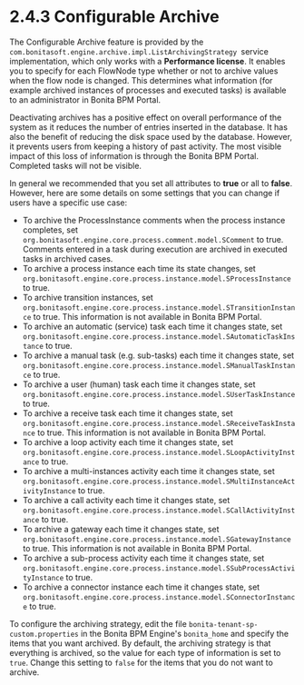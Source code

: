 
2.4.3 Configurable Archive
==========================

The Configurable Archive feature is provided by the `com.bonitasoft.engine.archive.impl.ListArchivingStrategy `service implementation, which only works with a **Performance license**.
It enables you to specify for each FlowNode type whether or not to archive values when the flow node is changed. This determines what information
(for example archived instances of processes and executed tasks) is available to an administrator in Bonita BPM Portal.

Deactivating archives has a positive effect on overall performance of the system as it reduces the number of entries inserted in the database. It has also the benefit of reducing the disk space used by the database.
However, it prevents users from keeping a history of past activity. The most visible impact of this loss of information is through the Bonita BPM Portal. Completed tasks will not be visible.

In general we recommended that you set all attributes to **true** or all to **false**. However, here are some details on some settings that you can change if users have a specific use case:

-   To archive the ProcessInstance comments when the process instance completes, set `org.bonitasoft.engine.core.process.comment.model.SComment` to true. Comments entered in a task during execution are archived in executed tasks in archived cases.
-   To archive a process instance each time its state changes, set `org.bonitasoft.engine.core.process.instance.model.SProcessInstance` to true.
-   To archive transition instances, set `org.bonitasoft.engine.core.process.instance.model.STransitionInstance` to true. This information is not available in Bonita BPM Portal.
-   To archive an automatic (service) task each time it changes state, set `org.bonitasoft.engine.core.process.instance.model.SAutomaticTaskInstance` to true.
-   To archive a manual task (e.g. sub-tasks) each time it changes state, set `org.bonitasoft.engine.core.process.instance.model.SManualTaskInstance` to true.
-   To archive a user (human) task each time it changes state, set `org.bonitasoft.engine.core.process.instance.model.SUserTaskInstance` to true.
-   To archive a receive task each time it changes state, set `org.bonitasoft.engine.core.process.instance.model.SReceiveTaskInstance` to true. This information is not available in Bonita BPM Portal.
-   To archive a loop activity each time it changes state, set `org.bonitasoft.engine.core.process.instance.model.SLoopActivityInstance` to true.
-   To archive a multi-instances activity each time it changes state, set `org.bonitasoft.engine.core.process.instance.model.SMultiInstanceActivityInstance` to true.
-   To archive a call activity each time it changes state, set `org.bonitasoft.engine.core.process.instance.model.SCallActivityInstance` to true.
-   To archive a gateway each time it changes state, set `org.bonitasoft.engine.core.process.instance.model.SGatewayInstance` to true. This information is not available in Bonita BPM Portal.
-   To archive a sub-process activity each time it changes state, set `org.bonitasoft.engine.core.process.instance.model.SSubProcessActivityInstance` to true.
-   To archive a connector instance each time it changes state, set `org.bonitasoft.engine.core.process.instance.model.SConnectorInstance` to true.

To configure the archiving strategy, edit the file `bonita-tenant-sp-custom.properties` in the Bonita BPM Engine's `bonita_home` and specify the items that you want archived.
By default, the archiving strategy is that everything is archived, so the value for each type of information is set to `true`. Change this setting to `false` for the items that you do not want to archive.

